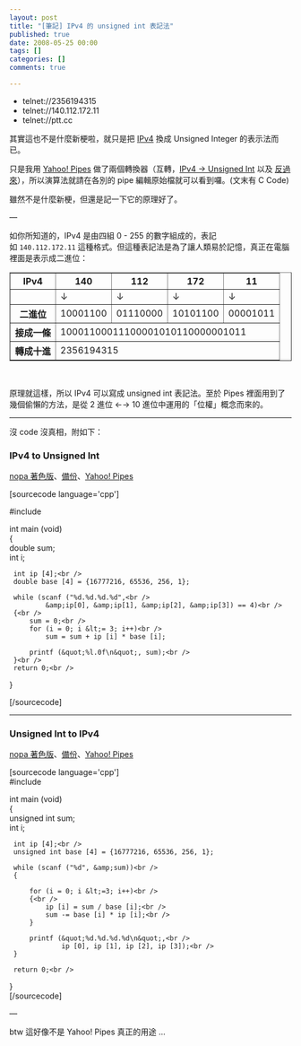 ```yaml
---
layout: post
title: "[筆記] IPv4 的 unsigned int 表記法"
published: true
date: 2008-05-25 00:00
tags: []
categories: []
comments: true

---
```


<ul>
	<li>telnet://2356194315</li>
	<li>telnet://140.112.172.11</li>
	<li>telnet://ptt.cc</li>
</ul>
其實這也不是什麼新梗啦，就只是把 <a href="http://zh.wikipedia.org/wiki/IPv4" target="_blank">IPv4</a> 換成 Unsigned Integer 的表示法而已。

只是我用 <a href="http://pipes.yahoo.com/" target="_blank">Yahoo! Pipes</a> 做了兩個轉換器（互轉，<a href="http://pipes.yahoo.com/pipes/pipe.info?_id=fg5ZFKoi3RGb6IeX8ivLAg" target="_blank">IPv4 → Unsigned Int</a> 以及 <a href="http://pipes.yahoo.com/pipes/pipe.info?_id=fdd4a797fafba7ccfb534d871948b917" target="_blank">反過來</a>），所以演算法就請在各別的 pipe 編輯原始檔就可以看到囉。(文末有 C Code)

雖然不是什麼新梗，但還是記一下它的原理好了。

—

如你所知道的，IPv4 是由四組 0 - 255 的數字組成的，表記如 <code>140.112.172.11</code> 這種格式。但這種表記法是為了讓人類易於記憶，真正在電腦裡面是表示成二進位：
<table border="1">
<tbody>
<tr>
<th>IPv4</th>
<th>140</th>
<th>112</th>
<th>172</th>
<th>11</th>
</tr>
<tr>
<td> </td>
<td>↓</td>
<td>↓</td>
<td>↓</td>
<td>↓</td>
</tr>
<tr>
<th>二進位</th>
<td>10001100</td>
<td><span>01110000</span></td>
<td><span>10101100</span></td>
<td><span>00001011</span></td>
</tr>
<tr>
<th>接成一條</th>
<td colspan="4">10001100<span>01110000</span><span>10101100</span><span>00001011</span></td>
</tr>
<tr>
<th>轉成十進</th>
<td colspan="4">2356194315</td>
</tr>
</tbody></table>
 

原理就這樣，所以 IPv4 可以寫成 unsigned int 表記法。至於 Pipes 裡面用到了幾個偷懶的方法，是從 2 進位 ←→ 10 進位中運用的「位權」概念而來的。

---

沒 code 沒真相，附如下：

<!--more 按這裡看程式碼-->
<h3>IPv4 to Unsigned Int</h3>
<a href="http://z.orez.us/nopastes/show/10trh" target="_blank">nopa 著色版</a>、<a href="http://nopaste.info/46fe181836.html" target="_blank">備份</a>、<a href="http://pipes.yahoo.com/pipes/pipe.info?_id=fg5ZFKoi3RGb6IeX8ivLAg" target="_blank">Yahoo! Pipes</a>

[sourcecode language='cpp']

#include 

 int main (void)<br />
 {<br />
     double sum;<br />
     int i;

     int ip [4];<br />
     double base [4] = {16777216, 65536, 256, 1};

     while (scanf ("%d.%d.%d.%d",<br />
             &amp;ip[0], &amp;ip[1], &amp;ip[2], &amp;ip[3]) == 4)<br />
     {<br />
         sum = 0;<br />
         for (i = 0; i &lt;= 3; i++)<br />
             sum = sum + ip [i] * base [i];

         printf (&quot;%l.0f\n&quot;, sum);<br />
     }<br />
     return 0;<br />
 }

[/sourcecode]

---
<h3>Unsigned Int to IPv4</h3>
<a href="http://z.orez.us/nopastes/show/11pty" target="_blank">nopa 著色版</a>、<a href="http://nopaste.info/e10add1588.html" target="_blank">備份</a>、<a href="http://pipes.yahoo.com/pipes/pipe.info?_id=fdd4a797fafba7ccfb534d871948b917" target="_blank">Yahoo! Pipes</a>

[sourcecode language='cpp']<br />
#include 

 int main (void)<br />
 {<br />
     unsigned int sum;<br />
     int i;

     int ip [4];<br />
     unsigned int base [4] = {16777216, 65536, 256, 1};

     while (scanf ("%d", &amp;sum))<br />
     {

         for (i = 0; i &lt;=3; i++)<br />
         {<br />
             ip [i] = sum / base [i];<br />
             sum -= base [i] * ip [i];<br />
         }

         printf (&quot;%d.%d.%d.%d\n&quot;,<br />
                 ip [0], ip [1], ip [2], ip [3]);<br />
     }

     return 0;<br />
 }<br />
[/sourcecode]

—

btw 這好像不是 Yahoo! Pipes 真正的用途 …
